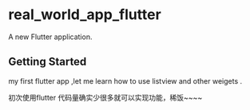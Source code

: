 # real_world_app_flutter

A new Flutter application.

## Getting Started

my first flutter app ,let me learn how to use listview and other weigets .


初次使用flutter 代码量确实少很多就可以实现功能，稀饭~~~~
